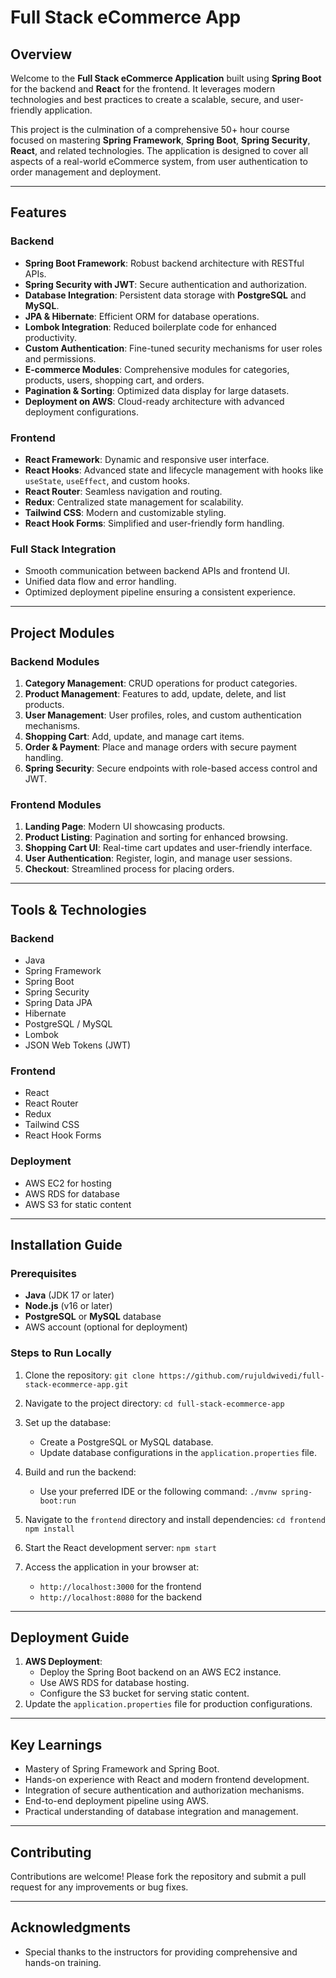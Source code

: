 # Full Stack eCommerce App

## Overview
Welcome to the **Full Stack eCommerce Application** built using **Spring Boot** for the backend and **React** for the frontend. It leverages modern technologies and best practices to create a scalable, secure, and user-friendly application.

This project is the culmination of a comprehensive 50+ hour course focused on mastering **Spring Framework**, **Spring Boot**, **Spring Security**, **React**, and related technologies. The application is designed to cover all aspects of a real-world eCommerce system, from user authentication to order management and deployment.

---

## Features
### Backend
- **Spring Boot Framework**: Robust backend architecture with RESTful APIs.
- **Spring Security with JWT**: Secure authentication and authorization.
- **Database Integration**: Persistent data storage with **PostgreSQL** and **MySQL**.
- **JPA & Hibernate**: Efficient ORM for database operations.
- **Lombok Integration**: Reduced boilerplate code for enhanced productivity.
- **Custom Authentication**: Fine-tuned security mechanisms for user roles and permissions.
- **E-commerce Modules**: Comprehensive modules for categories, products, users, shopping cart, and orders.
- **Pagination & Sorting**: Optimized data display for large datasets.
- **Deployment on AWS**: Cloud-ready architecture with advanced deployment configurations.

### Frontend
- **React Framework**: Dynamic and responsive user interface.
- **React Hooks**: Advanced state and lifecycle management with hooks like `useState`, `useEffect`, and custom hooks.
- **React Router**: Seamless navigation and routing.
- **Redux**: Centralized state management for scalability.
- **Tailwind CSS**: Modern and customizable styling.
- **React Hook Forms**: Simplified and user-friendly form handling.

### Full Stack Integration
- Smooth communication between backend APIs and frontend UI.
- Unified data flow and error handling.
- Optimized deployment pipeline ensuring a consistent experience.

---

## Project Modules

### Backend Modules
1. **Category Management**: CRUD operations for product categories.
2. **Product Management**: Features to add, update, delete, and list products.
3. **User Management**: User profiles, roles, and custom authentication mechanisms.
4. **Shopping Cart**: Add, update, and manage cart items.
5. **Order & Payment**: Place and manage orders with secure payment handling.
6. **Spring Security**: Secure endpoints with role-based access control and JWT.

### Frontend Modules
1. **Landing Page**: Modern UI showcasing products.
2. **Product Listing**: Pagination and sorting for enhanced browsing.
3. **Shopping Cart UI**: Real-time cart updates and user-friendly interface.
4. **User Authentication**: Register, login, and manage user sessions.
5. **Checkout**: Streamlined process for placing orders.

---

## Tools & Technologies

### Backend
- Java
- Spring Framework
- Spring Boot
- Spring Security
- Spring Data JPA
- Hibernate
- PostgreSQL / MySQL
- Lombok
- JSON Web Tokens (JWT)

### Frontend
- React
- React Router
- Redux
- Tailwind CSS
- React Hook Forms

### Deployment
- AWS EC2 for hosting
- AWS RDS for database
- AWS S3 for static content

---

## Installation Guide
### Prerequisites
- **Java** (JDK 17 or later)
- **Node.js** (v16 or later)
- **PostgreSQL** or **MySQL** database
- AWS account (optional for deployment)

### Steps to Run Locally
1. Clone the repository:
   `git clone https://github.com/rujuldwivedi/full-stack-ecommerce-app.git`

2. Navigate to the project directory:
   `cd full-stack-ecommerce-app`

3. Set up the database:
   - Create a PostgreSQL or MySQL database.
   - Update database configurations in the `application.properties` file.

4. Build and run the backend:
   - Use your preferred IDE or the following command:
     `./mvnw spring-boot:run`

5. Navigate to the `frontend` directory and install dependencies:
   `cd frontend`
   `npm install`

6. Start the React development server:
   `npm start`

7. Access the application in your browser at:
   - `http://localhost:3000` for the frontend
   - `http://localhost:8080` for the backend

---

## Deployment Guide
1. **AWS Deployment**:
   - Deploy the Spring Boot backend on an AWS EC2 instance.
   - Use AWS RDS for database hosting.
   - Configure the S3 bucket for serving static content.
2. Update the `application.properties` file for production configurations.

---

## Key Learnings
- Mastery of Spring Framework and Spring Boot.
- Hands-on experience with React and modern frontend development.
- Integration of secure authentication and authorization mechanisms.
- End-to-end deployment pipeline using AWS.
- Practical understanding of database integration and management.

---

## Contributing
Contributions are welcome! Please fork the repository and submit a pull request for any improvements or bug fixes.

---

## Acknowledgments
- Special thanks to the instructors for providing comprehensive and hands-on training.
